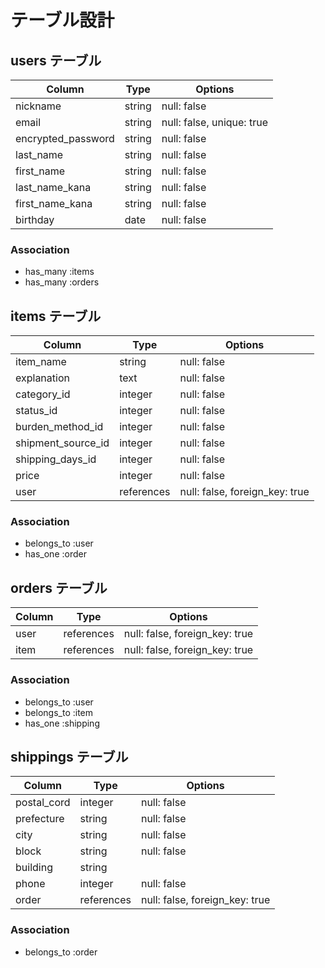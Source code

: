 # テーブル設計

## users テーブル

| Column             | Type    | Options                   |
| ------------------ | ------- | ------------------------- |
| nickname           | string  | null: false               |
| email              | string  | null: false, unique: true |
| encrypted_password | string  | null: false               |
| last_name          | string  | null: false               |
| first_name         | string  | null: false               |
| last_name_kana     | string  | null: false               |
| first_name_kana    | string  | null: false               |
| birthday           | date    | null: false               |

### Association

- has_many :items
- has_many :orders

## items テーブル

| Column             | Type       | Options                        |
| ------------------ | ---------- | ------------------------------ |
| item_name          | string     | null: false                    |
| explanation        | text       | null: false                    |
| category_id        | integer    | null: false                    |
| status_id          | integer    | null: false                    |
| burden_method_id   | integer    | null: false                    |
| shipment_source_id | integer    | null: false                    |
| shipping_days_id   | integer    | null: false                    |
| price              | integer    | null: false                    |
| user               | references | null: false, foreign_key: true |

### Association

- belongs_to :user
- has_one :order

## orders テーブル

| Column       | Type       | Options                        |
| ------------ | ---------- | ------------------------------ |
| user         | references | null: false, foreign_key: true |
| item         | references | null: false, foreign_key: true |

### Association

- belongs_to :user
- belongs_to :item
- has_one :shipping

## shippings テーブル

| Column      | Type       | Options                        |
| ----------- | ---------- | ------------------------------ |
| postal_cord | integer    | null: false                    |
| prefecture  | string     | null: false                    |
| city        | string     | null: false                    |
| block       | string     | null: false                    |
| building    | string     |                                |
| phone       | integer    | null: false                    |
| order       | references | null: false, foreign_key: true |

### Association

- belongs_to :order